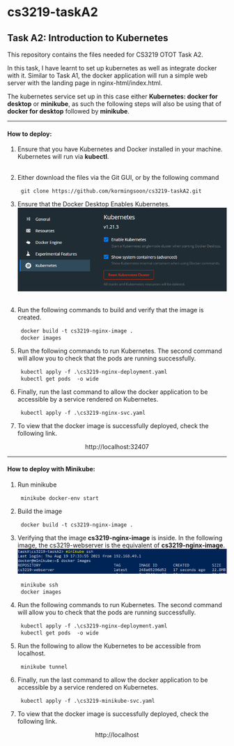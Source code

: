 # cs3219-taskA2

## **Task A2: Introduction to Kubernetes**
This repository contains the files needed for CS3219 OTOT Task A2. 

In this task, I have learnt to set up kubernetes as well as integrate docker with it. Similar to Task A1, the docker application will run a simple web server with the landing page in nginx-html/index.html.

The kubernetes service set up in this case either **Kubernetes: docker for desktop** or **minikube**, as such the following steps will also be using that of **docker for desktop** followed by **minikube**.

--- 
#### How to deploy:

1. Ensure that you have Kubernetes and Docker installed in your machine. Kubernetes will run via **kubectl**.  
&nbsp;
2. Either download the files via the Git GUI, or by the following command
  
        git clone https://github.com/kormingsoon/cs3219-taskA2.git

3. Ensure that the Docker Desktop Enables Kubernetes.
![kubernetesEnable](./image/enableKubernetesDockerDesktop.png)
&nbsp;
4. Run the following commands to build and verify that the image is created.
        
        docker build -t cs3219-nginx-image .
        docker images

5. Run the following commands to run Kubernetes. The second command will allow you to check that the pods are running successfully.

        kubectl apply -f .\cs3219-nginx-deployment.yaml
        kubectl get pods  -o wide

6. Finally, run the last command to allow the docker application to be accessible by a service rendered on Kubernetes.

        kubectl apply -f .\cs3219-nginx-svc.yaml

7. To view that the docker image is successfully deployed, check the following link.     
<p align="center"> http://localhost:32407 </p>  

---  
#### How to deploy with Minikube:
1. Run minikube
   
        minikube docker-env start
   
2. Build the image
   
        docker build -t cs3219-nginx-image .

3. Verifying that the image **cs3219-nginx-image** is inside.
   In the following image, the cs3219-webserver is the equivalent of **cs3219-nginx-image**.
   ![this](./image/minikubessh.png)
        
        minikube ssh
        docker images

4. Run the following commands to run Kubernetes. The second command will allow you to check that the pods are running successfully.

        kubectl apply -f .\cs3219-nginx-deployment.yaml
        kubectl get pods  -o wide

5. Run the following to allow the Kubernetes to be accessible from localhost.
        
        minikube tunnel

6. Finally, run the last command to allow the docker application to be accessible by a service rendered on Kubernetes.
        
        kubectl apply -f .\cs3219-minikube-svc.yaml

7.  To view that the docker image is successfully deployed, check the following link.     
<p align="center"> http://localhost </p>  

